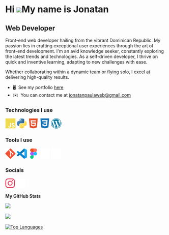 Hi ![](https://user-images.githubusercontent.com/18350557/176309783-0785949b-9127-417c-8b55-ab5a4333674e.gif)My name is Jonatan
===============================================================================================================================

Web Developer
-------------

Front-end web developer hailing from the vibrant Dominican Republic. My passion lies in crafting exceptional user experiences through the art of front-end development. I'm an avid knowledge seeker, constantly exploring the latest trends and technologies. As a self-driven developer, I thrive on quick and inventive learning, adapting to new challenges with ease.

Whether collaborating within a dynamic team or flying solo, I excel at delivering high-quality results.

* 🖥️  See my portfolio <a href="http://jonatantech.github.io" target="_blank" rel="noreferrer">here</a>
* ✉️  You can contact me at [jonatanpaulaweb@gmail.com](mailto:jonatanpaulaweb@gmail.com)

### Technologies I use


<p align="left">
<a href="https://developer.mozilla.org/en-US/docs/Web/JavaScript" target="_blank" rel="noreferrer">
<img src="/javascript-colored.svg" alt="javascript badge" width="32" height="32"/></a> <a href="https://www.python.org/" target="_blank" rel="noreferrer">
<img src="/python-colored.svg" alt="python badge" width="32" height="32"/></a> <a href="https://developer.mozilla.org/en-US/docs/Glossary/HTML5" target="_blank" rel="noreferrer">
<img src="/html5-colored.svg" alt="html badge" width="32" height="32"/></a> <a href="https://www.w3.org/TR/CSS/#css" target="_blank" rel="noreferrer">
<img src="/css3-colored.svg" alt="css badge" width="32" height="32"/></a> <a href="https://wordpress.com/" target="_blank" rel="noreferrer">
<img src="/wordpress.png" alt="wordpress badge" width="32" height="32"/></a>
</p>

### Tools I use


<p align="left">
<a href="https://git-scm.com/" target="_blank" rel="noreferrer">
<img src="/git-colored.svg" alt="git badge" width="32" height="32"/></a> <a href="https://code.visualstudio.com/" target="_blank" rel="noreferrer">
<img src="/vscode.svg" alt="VScode badge" width="32" height="32"/></a> <a href="https://www.figma.com/" target="_blank" rel="noreferrer">
<img src="/figma-colored.svg" alt="figma badge" width="32" height="32"/></a> <a href="https://www.adobe.com/uk/products/photoshop.html" target="_blank" rel="noreferrer">
<img src="/photoshop-colored-dark.svg" alt="photoshop badge" width="32" height="32"/></a> <a href="https://www.adobe.com/uk/products/illustrator.html" target="_blank" rel="noreferrer">
<img src="/illustrator-colored-dark.svg" alt="illustrator badge" width="32" height="32"/></a>
</p>


### Socials

<p align="left"> <a href="https://www.instagram.com/jonatan.tech" target="_blank" rel="noreferrer">
<img src="/instagram.svg" alt="instagram badge" width="30" height="30"/></a> <a href="https://twitter.com/jonatanptech" target="_blank" rel="noreferrer">
<img src="/twitter-dark.svg" alt="Twitter badge" width="30" height="30"/></a></p>


<b>My GitHub Stats</b>

<div align="left">
  <img src="https://github-readme-stats-livid-iota.vercel.app/api?username=jonatantech&show_icons=true&theme=tokyonight" />
</div>

<a href="http://www.github.com/jonatantech"><img src="https://github-readme-streak-stats.herokuapp.com/?user=jonatantech&stroke=ffffff&background=1c1917&ring=0891b2&fire=0891b2&currStreakNum=ffffff&currStreakLabel=0891b2&sideNums=ffffff&sideLabels=ffffff&dates=ffffff&hide_border=true" /></a>

<a href="https://github.com/jonatantech" align="left"><img src="https://github-readme-stats-livid-iota.vercel.app/api/top-langs/?username=jonatantech&langs_count=10&title_color=0891b2&text_color=ffffff&icon_color=0891b2&bg_color=1c1917&hide_border=true&locale=en&custom_title=Top%20%Languages" alt="Top Languages" /></a>
